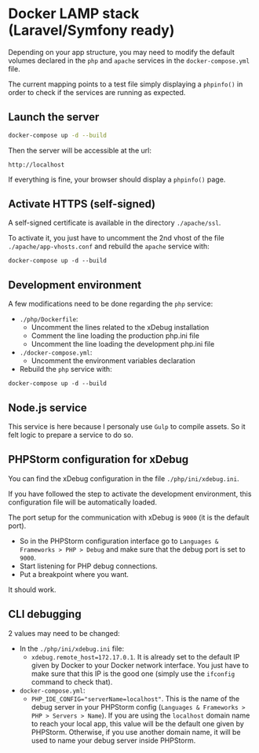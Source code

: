 # Docker LAMP stack (Laravel/Symfony ready)

Depending on your app structure, you may need to modify the default volumes declared in the `php` and `apache` services in the `docker-compose.yml` file. 

The current mapping points to a test file simply displaying a `phpinfo()` in order to check if the services are running as expected.

## Launch the server
```bash
docker-compose up -d --build
```

Then the server will be accessible at the url:
```
http://localhost
```

If everything is fine, your browser should display a `phpinfo()` page.

## Activate HTTPS (self-signed)

A self-signed certificate is available in the directory `./apache/ssl`.

To activate it, you just have to uncomment the 2nd vhost of the file `./apache/app-vhosts.conf` and rebuild the `apache` service with:
```
docker-compose up -d --build
```

## Development environment
A few modifications need to be done regarding the `php` service:
- `./php/Dockerfile`: 
    - Uncomment the lines related to the xDebug installation
    - Comment the line loading the production php.ini file
    - Uncomment the line loading the development php.ini file
- `./docker-compose.yml`:
    - Uncomment the environment variables declaration
- Rebuild the `php` service with:
```
docker-compose up -d --build
```

## Node.js service

This service is here because I personaly use `Gulp` to compile assets. So it felt logic to prepare a service to do so.

## PHPStorm configuration for xDebug

You can find the xDebug configuration in the file `./php/ini/xdebug.ini`.

If you have followed the step to activate the development environment, this configuration file will be automatically loaded.

The port setup for the communication with xDebug is `9000` (it is the default port).

- So in the PHPStorm configuration interface go to `Languages & Frameworks > PHP > Debug` and make sure that the debug port is set to `9000`.
- Start listening for PHP debug connections.
- Put a breakpoint where you want.

It should work.

## CLI debugging

2 values may need to be changed:
- In the `./php/ini/xdebug.ini` file:
    - `xdebug.remote_host=172.17.0.1`. It is already set to the default IP given by Docker to your Docker network interface. You just have to make sure that this IP is the good one (simply use the `ifconfig` command to check that).
- `docker-compose.yml`:
    - `PHP_IDE_CONFIG="serverName=localhost"`. This is the name of the debug server in your PHPStorm config (`Languages & Frameworks > PHP > Servers > Name`). If you are using the `localhost` domain name to reach your local app, this value will be the default one given by PHPStorm. Otherwise, if you use another domain name, it will be used to name your debug server inside PHPStorm.
